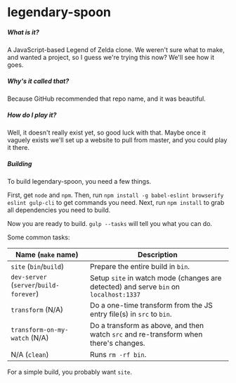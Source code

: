# legendary-spoon
##### What is it?
A JavaScript-based Legend of Zelda clone. We weren't sure what to make, and wanted a project, so I guess we're trying this now? We'll see how it goes.

##### Why's it called that?
Because GitHub recommended that repo name, and it was beautiful.

##### How do I play it?
Well, it doesn't really exist yet, so good luck with that. Maybe once it vaguely exists we'll set up a website to pull from master, and you could play it there.

##### Building
To build legendary-spoon, you need a few things.

First, get `node` and `npm`. Then, run `npm install -g babel-eslint browserify eslint gulp-cli` to get commands you need.
Next, run `npm install` to grab all dependencies you need to build.

Now you are ready to build. `gulp --tasks` will tell you what you can do.

Some common tasks:

|Name (`make` name)|Description|
|----|-----------|
|`site` (`bin`/`build`)|Prepare the entire build in `bin`.|
|`dev-server` (`server`/`build-forever`)|Setup `site` in watch mode (changes are detected) and serve `bin` on `localhost:1337`|
|`transform` (N/A)|Do a one-time transform from the JS entry file(s) in `src` to `bin`.|
|`transform-on-my-watch` (N/A)|Do a transform as above, and then watch `src` and re-transform when there's changes.|
|N/A (`clean`)|Runs `rm -rf bin`.|

For a simple build, you probably want `site`.
